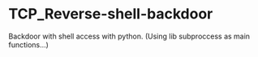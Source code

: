# TCP_Reverse-shell-backdoor
Backdoor with shell access with python. (Using lib subproccess as main functions...)
